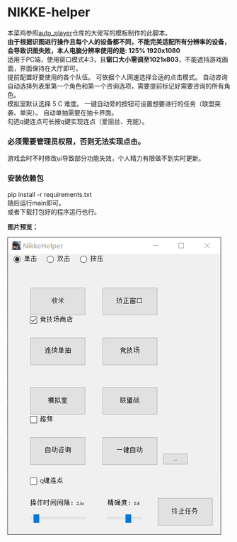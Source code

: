 # NIKKE-helper
本菜鸡参照[auto_player](https://github.com/anywhere2go/auto_player)仓库的大佬写的模板制作的此脚本。    
**由于根据识图进行操作且每个人的设备都不同，不能完美适配所有分辨率的设备，会导致识图失败，本人电脑分辨率使用的是: 125% 1920x1080**   
适用于PC端，使用窗口模式4:3，且**窗口大小需调至1021x803**，不能遮挡游戏画面，界面保持在大厅即可。  
提前配置好要使用的各个队伍。
可依据个人网速选择合适的点击模式。
自动咨询自动选择列表里第一个角色和第一个咨询选项，需要提前标记好需要咨询的所有角色。   
模拟室默认选择 5 C 难度。
一键自动旁的按钮可设置想要进行的任务（联盟突袭、单突）。
自动单抽需要在抽卡界面。  
勾选q键连点可长按q键实现连点（爱丽丝、充能）。
### 必须需要**管理员权限**，否则无法实现点击。

游戏会时不时修改ui导致部分功能失效，个人精力有限做不到实时更新。

### 安装依赖包
pip install -r requirements.txt   
随后运行main即可。   
或者下载打包好的程序运行也行。

**图片预览：**

![预览](./example.png)

